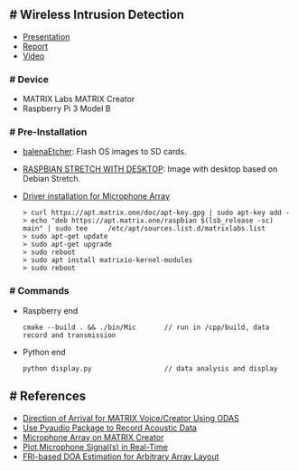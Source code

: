 ## \# Wireless Intrusion Detection

- [Presentation](https://drive.google.com/open?id=1hKKZ6D4MEjD4X8Rq7K0lVZ0X7AJSj_fk)
- [Report](https://drive.google.com/open?id=1yoKY1VRToHlowS8Q9HHzT8jNtaOv4Fo4)
- [Video](https://drive.google.com/open?id=1Ojg1BVjl9dJArBXsy6_SuLDwXcMqTXlM)

### \# Device

 - MATRIX Labs MATRIX Creator
- Raspberry Pi 3 Model B
### \# Pre-Installation

 - [balenaEtcher](https://www.balena.io/etcher/): Flash OS images to SD cards.

- [RASPBIAN STRETCH WITH DESKTOP](https://www.raspberrypi.org/downloads/raspbian/): Image with desktop based on Debian Stretch.

- [Driver installation for Microphone Array](https://matrix-io.github.io/matrix-documentation/matrix-creator/resources/microphone/#usage)

  ```
  > curl https://apt.matrix.one/doc/apt-key.gpg | sudo apt-key add -
  > echo "deb https://apt.matrix.one/raspbian $(lsb_release -sc) main" | sudo tee     /etc/apt/sources.list.d/matrixlabs.list
  > sudo apt-get update
  > sudo apt-get upgrade
  > sudo reboot
  > sudo apt install matrixio-kernel-modules
  > sudo reboot
  ```
### \# Commands

- Raspberry end

  ```
  cmake --build . && ./bin/Mic       // run in /cpp/build, data record and transmission
  ```

- Python end

  ```
  python display.py                  // data analysis and display
  ```

## \# References

 - [Direction of Arrival for MATRIX Voice/Creator Using ODAS](https://www.hackster.io/matrix-labs/direction-of-arrival-for-matrix-voice-creator-using-odas-b7a15b)
- [Use Pyaudio Package to Record Acoustic Data](https://github.com/matrix-io/matrixio-kernel-modules/blob/master/misc/pyaudio_test.py)
- [Microphone Array on MATRIX Creator](https://matrix-io.github.io/matrix-documentation/matrix-creator/resources/microphone/#usage)
- [Plot Microphone Signal(s) in Real-Time](https://python-sounddevice.readthedocs.io/en/0.3.12/examples.html#plot-microphone-signal-s-in-real-time)
- [FRI-based DOA Estimation for Arbitrary Array Layout](https://github.com/LCAV/FRIDA)
